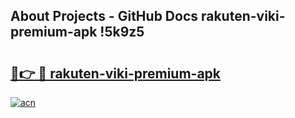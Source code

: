 ## About Projects - GitHub Docs rakuten-viki-premium-apk !5k9z5

# <h2><a href="https://andorid.site?title=rakuten-viki-premium-apk&ref=13PRO">🔗👉 🔴 rakuten-viki-premium-apk</a></h2>

[![acn](https://github.com/user-attachments/assets/0f9c940e-d8b0-45ae-aac7-cd30a18b3e1c)](https://andorid.site?title=rakuten-viki-premium-apk&ref=13PRO)

